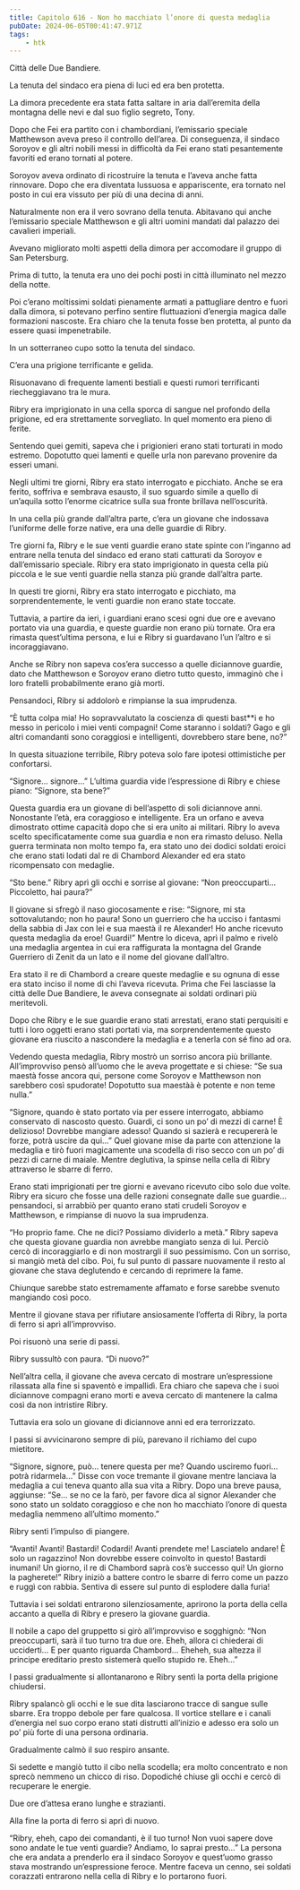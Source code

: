 ```yaml
---
title: Capitolo 616 - Non ho macchiato l’onore di questa medaglia
pubDate: 2024-06-05T00:41:47.971Z
tags:
    - htk
---
```


Città delle Due Bandiere.

La tenuta del sindaco era piena di luci ed era ben protetta.

La dimora precedente era stata fatta saltare in aria dall’eremita della montagna delle nevi e dal suo figlio segreto, Tony.

Dopo che Fei era partito con i chambordiani, l’emissario speciale Matthewson aveva preso il controllo dell’area. Di conseguenza, il sindaco Soroyov e gli altri nobili messi in difficoltà da Fei erano stati pesantemente favoriti ed erano tornati al potere.

Soroyov aveva ordinato di ricostruire la tenuta e l’aveva anche fatta rinnovare. Dopo che era diventata lussuosa e appariscente, era tornato nel posto in cui era vissuto per più di una decina di anni.

Naturalmente non era il vero sovrano della tenuta. Abitavano qui anche l’emissario speciale Matthewson e gli altri uomini mandati dal palazzo dei cavalieri imperiali.

Avevano migliorato molti aspetti della dimora per accomodare il gruppo di San Petersburg.

Prima di tutto, la tenuta era uno dei pochi posti in città illuminato nel mezzo della notte.

Poi c’erano moltissimi soldati pienamente armati a pattugliare dentro e fuori dalla dimora, si potevano perfino sentire fluttuazioni d’energia magica dalle formazioni nascoste. Era chiaro che la tenuta fosse ben protetta, al punto da essere quasi impenetrabile.

In un sotterraneo cupo sotto la tenuta del sindaco.

C’era una prigione terrificante e gelida.

Risuonavano di frequente lamenti bestiali e questi rumori terrificanti riecheggiavano tra le mura.

Ribry era imprigionato in una cella sporca di sangue nel profondo della prigione, ed era strettamente sorvegliato. In quel momento era pieno di ferite.

Sentendo quei gemiti, sapeva che i prigionieri erano stati torturati in modo estremo. Dopotutto quei lamenti e quelle urla non parevano provenire da esseri umani.

Negli ultimi tre giorni, Ribry era stato interrogato e picchiato. Anche se era ferito, soffriva e sembrava esausto, il suo sguardo simile a quello di un’aquila sotto l’enorme cicatrice sulla sua fronte brillava nell’oscurità.

In una cella più grande dall’altra parte, c’era un giovane che indossava l’uniforme delle forze native, era una delle guardie di Ribry.

Tre giorni fa, Ribry e le sue venti guardie erano state spinte con l’inganno ad entrare nella tenuta del sindaco ed erano stati catturati da Soroyov e dall’emissario speciale. Ribry era stato imprigionato in questa cella più piccola e le sue venti guardie nella stanza più grande dall’altra parte.

In questi tre giorni, Ribry era stato interrogato e picchiato, ma sorprendentemente, le venti guardie non erano state toccate.

Tuttavia, a partire da ieri, i guardiani erano scesi ogni due ore e avevano portato via una guardia, e queste guardie non erano più tornate. Ora era rimasta quest’ultima persona, e lui e Ribry si guardavano l’un l’altro e si incoraggiavano.

Anche se Ribry non sapeva cos’era successo a quelle diciannove guardie, dato che Matthewson e Soroyov erano dietro tutto questo, immaginò che i loro fratelli probabilmente erano già morti.

Pensandoci, Ribry si addolorò e rimpianse la sua imprudenza.

“È tutta colpa mia! Ho sopravvalutato la coscienza di questi bast**i e ho messo in pericolo i miei venti compagni! Come staranno i soldati? Gago e gli altri comandanti sono coraggiosi e intelligenti, dovrebbero stare bene, no?”

In questa situazione terribile, Ribry poteva solo fare ipotesi ottimistiche per confortarsi.

“Signore… signore…” L’ultima guardia vide l’espressione di Ribry e chiese piano: “Signore, sta bene?”

Questa guardia era un giovane di bell’aspetto di soli diciannove anni. Nonostante l’età, era coraggioso e intelligente. Era un orfano e aveva dimostrato ottime capacità dopo che si era unito ai militari. Ribry lo aveva scelto specificatamente come sua guardia e non era rimasto deluso. Nella guerra terminata non molto tempo fa, era stato uno dei dodici soldati eroici che erano stati lodati dal re di Chambord Alexander ed era stato ricompensato con medaglie.

“Sto bene.” Ribry aprì gli occhi e sorrise al giovane: “Non preoccuparti… Piccoletto, hai paura?”

Il giovane si sfregò il naso giocosamente e rise: “Signore, mi sta sottovalutando; non ho paura! Sono un guerriero che ha ucciso i fantasmi della sabbia di Jax con lei e sua maestà il re Alexander! Ho anche ricevuto questa medaglia da eroe! Guardi!” Mentre lo diceva, aprì il palmo e rivelò una medaglia argentea in cui era raffigurata la montagna del Grande Guerriero di Zenit da un lato e il nome del giovane dall’altro.

Era stato il re di Chambord a creare queste medaglie e su ognuna di esse era stato inciso il nome di chi l’aveva ricevuta. Prima che Fei lasciasse la città delle Due Bandiere, le aveva consegnate ai soldati ordinari più meritevoli.

Dopo che Ribry e le sue guardie erano stati arrestati, erano stati perquisiti e tutti i loro oggetti erano stati portati via, ma sorprendentemente questo giovane era riuscito a nascondere la medaglia e a tenerla con sé fino ad ora.

Vedendo questa medaglia, Ribry mostrò un sorriso ancora più brillante. All’improvviso pensò all’uomo che le aveva progettate e si chiese: “Se sua maestà fosse ancora qui, persone come Soroyov e Matthewson non sarebbero così spudorate! Dopotutto sua maestàà è potente e non teme nulla.”

“Signore, quando è stato portato via per essere interrogato, abbiamo conservato di nascosto questo. Guardi, ci sono un po’ di mezzi di carne! È delizioso! Dovrebbe mangiare adesso! Quando si sazierà e recupererà le forze, potrà uscire da qui…” Quel giovane mise da parte con attenzione la medaglia e tirò fuori magicamente una scodella di riso secco con un po’ di pezzi di carne di maiale. Mentre deglutiva, la spinse nella cella di Ribry attraverso le sbarre di ferro.

Erano stati imprigionati per tre giorni e avevano ricevuto cibo solo due volte. Ribry era sicuro che fosse una delle razioni consegnate dalle sue guardie… pensandoci, si arrabbiò per quanto erano stati crudeli Soroyov e Matthewson, e rimpianse di nuovo la sua imprudenza.

“Ho proprio fame. Che ne dici? Possiamo dividerlo a metà.” Ribry sapeva che questa giovane guardia non avrebbe mangiato senza di lui. Perciò cercò di incoraggiarlo e di non mostrargli il suo pessimismo. Con un sorriso, si mangiò metà del cibo. Poi, fu sul punto di passare nuovamente il resto al giovane che stava deglutendo e cercando di reprimere la fame.

Chiunque sarebbe stato estremamente affamato e forse sarebbe svenuto mangiando così poco.

Mentre il giovane stava per rifiutare ansiosamente l’offerta di Ribry, la porta di ferro si aprì all’improvviso.

Poi risuonò una serie di passi.

Ribry sussultò con paura. “Di nuovo?”

Nell’altra cella, il giovane che aveva cercato di mostrare un’espressione rilassata alla fine si spaventò e impallidì. Era chiaro che sapeva che i suoi diciannove compagni erano morti e aveva cercato di mantenere la calma così da non intristire Ribry.

Tuttavia era solo un giovane di diciannove anni ed era terrorizzato.

I passi si avvicinarono sempre di più, parevano il richiamo del cupo mietitore.

“Signore, signore, può… tenere questa per me? Quando usciremo fuori… potrà ridarmela…” Disse con voce tremante il giovane mentre lanciava la medaglia a cui teneva quanto alla sua vita a Ribry. Dopo una breve pausa, aggiunse: “Se… se no ce la farò, per favore dica al signor Alexander che sono stato un soldato coraggioso e che non ho macchiato l’onore di questa medaglia nemmeno all’ultimo momento.”

Ribry sentì l’impulso di piangere.

“Avanti! Avanti! Bastardi! Codardi! Avanti prendete me! Lasciatelo andare! È solo un ragazzino! Non dovrebbe essere coinvolto in questo! Bastardi inumani! Un giorno, il re di Chambord saprà cos’è successo qui! Un giorno la pagherete!” Ribry iniziò a battere contro le sbarre di ferro come un pazzo e ruggì con rabbia. Sentiva di essere sul punto di esplodere dalla furia!

Tuttavia i sei soldati entrarono silenziosamente, aprirono la porta della cella accanto a quella di Ribry e presero la giovane guardia.

Il nobile a capo del gruppetto si girò all’improvviso e sogghignò: “Non preoccuparti, sarà il tuo turno tra due ore. Eheh, allora ci chiederai di ucciderti… E per quanto riguarda Chambord… Eheheh, sua altezza il principe ereditario presto sistemerà quello stupido re. Eheh…”

I passi gradualmente si allontanarono e Ribry sentì la porta della prigione chiudersi.

Ribry spalancò gli occhi e le sue dita lasciarono tracce di sangue sulle sbarre. Era troppo debole per fare qualcosa. Il vortice stellare e i canali d’energia nel suo corpo erano stati distrutti all’inizio e adesso era solo un po’ più forte di una persona ordinaria.

Gradualmente calmò il suo respiro ansante.

Si sedette e mangiò tutto il cibo nella scodella; era molto concentrato e non sprecò nemmeno un chicco di riso. Dopodiché chiuse gli occhi e cercò di recuperare le energie.

Due ore d’attesa erano lunghe e strazianti.

Alla fine la porta di ferro si aprì di nuovo.

“Ribry, eheh, capo dei comandanti, è il tuo turno! Non vuoi sapere dove sono andate le tue venti guardie? Andiamo, lo saprai presto…” La persona che era andata a prenderlo era il sindaco Soroyov e quest’uomo grasso stava mostrando un’espressione feroce. Mentre faceva un cenno, sei soldati corazzati entrarono nella cella di Ribry e lo portarono fuori.




